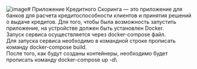 ![image](https://github.com/user-attachments/assets/c1d8eecb-6a49-4344-8155-79a8704cac52)# Приложение Кредитного Скоринга — это приложение для банков для расчета кредитоспособности клиентов и принятия решений о выдаче кредитов.
Для того, чтобы была возможность запустить приложение, на устройстве должен быть установлен Docker.\
Запуск сервиса осуществляется через docker-compose файл.\
Для запуска сервиса необходимо в командной строке прописать команду docker-compose build. \
После того, как будут созданы контейнеры, необходимо будет прописать команду docker-compose up -d\
